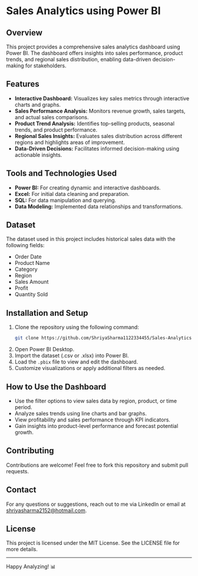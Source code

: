 # Sales Analytics using Power BI

## Overview
This project provides a comprehensive sales analytics dashboard using Power BI. The dashboard offers insights into sales performance, product trends, and regional sales distribution, enabling data-driven decision-making for stakeholders.

## Features
- **Interactive Dashboard:** Visualizes key sales metrics through interactive charts and graphs.
- **Sales Performance Analysis:** Monitors revenue growth, sales targets, and actual sales comparisons.
- **Product Trend Analysis:** Identifies top-selling products, seasonal trends, and product performance.
- **Regional Sales Insights:** Evaluates sales distribution across different regions and highlights areas of improvement.
- **Data-Driven Decisions:** Facilitates informed decision-making using actionable insights.

## Tools and Technologies Used
- **Power BI:** For creating dynamic and interactive dashboards.
- **Excel:** For initial data cleaning and preparation.
- **SQL:** For data manipulation and querying.
- **Data Modeling:** Implemented data relationships and transformations.

## Dataset
The dataset used in this project includes historical sales data with the following fields:
- Order Date
- Product Name
- Category
- Region
- Sales Amount
- Profit
- Quantity Sold

## Installation and Setup
1. Clone the repository using the following command:
    ```bash
    git clone https://github.com/ShriyaSharma1122334455/Sales-Analytics-using-Power-Bi.git
    ```
2. Open Power BI Desktop.
3. Import the dataset (.csv or .xlsx) into Power BI.
4. Load the `.pbix` file to view and edit the dashboard.
5. Customize visualizations or apply additional filters as needed.

## How to Use the Dashboard
- Use the filter options to view sales data by region, product, or time period.
- Analyze sales trends using line charts and bar graphs.
- View profitability and sales performance through KPI indicators.
- Gain insights into product-level performance and forecast potential growth.

## Contributing
Contributions are welcome! Feel free to fork this repository and submit pull requests.

## Contact
For any questions or suggestions, reach out to me via LinkedIn or email at shriyasharma2152@hotmail.com.

## License
This project is licensed under the MIT License. See the LICENSE file for more details.

---

Happy Analyzing! 📊
